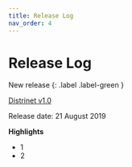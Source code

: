 ```yaml
---
title: Release Log
nav_order: 4
---
```


# Release Log


New release
{: .label .label-green }

[Distrinet v1.0](https://github.com/Giuseppe1992/Distrinet/releases/tag/v1.0)

Release date: 21 August 2019

**Highlights**
- 1
- 2
